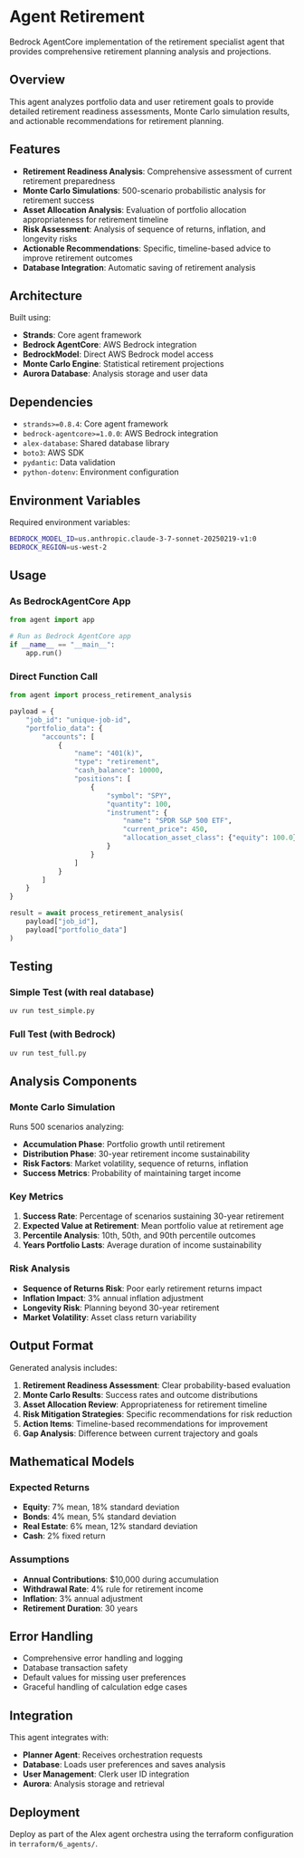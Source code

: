 # Agent Retirement

Bedrock AgentCore implementation of the retirement specialist agent that provides comprehensive retirement planning analysis and projections.

## Overview

This agent analyzes portfolio data and user retirement goals to provide detailed retirement readiness assessments, Monte Carlo simulation results, and actionable recommendations for retirement planning.

## Features

- **Retirement Readiness Analysis**: Comprehensive assessment of current retirement preparedness
- **Monte Carlo Simulations**: 500-scenario probabilistic analysis for retirement success
- **Asset Allocation Analysis**: Evaluation of portfolio allocation appropriateness for retirement timeline
- **Risk Assessment**: Analysis of sequence of returns, inflation, and longevity risks
- **Actionable Recommendations**: Specific, timeline-based advice to improve retirement outcomes
- **Database Integration**: Automatic saving of retirement analysis

## Architecture

Built using:
- **Strands**: Core agent framework
- **Bedrock AgentCore**: AWS Bedrock integration
- **BedrockModel**: Direct AWS Bedrock model access
- **Monte Carlo Engine**: Statistical retirement projections
- **Aurora Database**: Analysis storage and user data

## Dependencies

- `strands>=0.8.4`: Core agent framework
- `bedrock-agentcore>=1.0.0`: AWS Bedrock integration
- `alex-database`: Shared database library
- `boto3`: AWS SDK
- `pydantic`: Data validation
- `python-dotenv`: Environment configuration

## Environment Variables

Required environment variables:

```bash
BEDROCK_MODEL_ID=us.anthropic.claude-3-7-sonnet-20250219-v1:0
BEDROCK_REGION=us-west-2
```

## Usage

### As BedrockAgentCore App

```python
from agent import app

# Run as Bedrock AgentCore app
if __name__ == "__main__":
    app.run()
```

### Direct Function Call

```python
from agent import process_retirement_analysis

payload = {
    "job_id": "unique-job-id",
    "portfolio_data": {
        "accounts": [
            {
                "name": "401(k)",
                "type": "retirement",
                "cash_balance": 10000,
                "positions": [
                    {
                        "symbol": "SPY",
                        "quantity": 100,
                        "instrument": {
                            "name": "SPDR S&P 500 ETF",
                            "current_price": 450,
                            "allocation_asset_class": {"equity": 100.0}
                        }
                    }
                ]
            }
        ]
    }
}

result = await process_retirement_analysis(
    payload["job_id"],
    payload["portfolio_data"]
)
```

## Testing

### Simple Test (with real database)

```bash
uv run test_simple.py
```

### Full Test (with Bedrock)

```bash
uv run test_full.py
```

## Analysis Components

### Monte Carlo Simulation

Runs 500 scenarios analyzing:
- **Accumulation Phase**: Portfolio growth until retirement
- **Distribution Phase**: 30-year retirement income sustainability
- **Risk Factors**: Market volatility, sequence of returns, inflation
- **Success Metrics**: Probability of maintaining target income

### Key Metrics

1. **Success Rate**: Percentage of scenarios sustaining 30-year retirement
2. **Expected Value at Retirement**: Mean portfolio value at retirement age
3. **Percentile Analysis**: 10th, 50th, and 90th percentile outcomes
4. **Years Portfolio Lasts**: Average duration of income sustainability

### Risk Analysis

- **Sequence of Returns Risk**: Poor early retirement returns impact
- **Inflation Impact**: 3% annual inflation adjustment
- **Longevity Risk**: Planning beyond 30-year retirement
- **Market Volatility**: Asset class return variability

## Output Format

Generated analysis includes:

1. **Retirement Readiness Assessment**: Clear probability-based evaluation
2. **Monte Carlo Results**: Success rates and outcome distributions
3. **Asset Allocation Review**: Appropriateness for retirement timeline
4. **Risk Mitigation Strategies**: Specific recommendations for risk reduction
5. **Action Items**: Timeline-based recommendations for improvement
6. **Gap Analysis**: Difference between current trajectory and goals

## Mathematical Models

### Expected Returns
- **Equity**: 7% mean, 18% standard deviation
- **Bonds**: 4% mean, 5% standard deviation
- **Real Estate**: 6% mean, 12% standard deviation
- **Cash**: 2% fixed return

### Assumptions
- **Annual Contributions**: $10,000 during accumulation
- **Withdrawal Rate**: 4% rule for retirement income
- **Inflation**: 3% annual adjustment
- **Retirement Duration**: 30 years

## Error Handling

- Comprehensive error handling and logging
- Database transaction safety
- Default values for missing user preferences
- Graceful handling of calculation edge cases

## Integration

This agent integrates with:

- **Planner Agent**: Receives orchestration requests
- **Database**: Loads user preferences and saves analysis
- **User Management**: Clerk user ID integration
- **Aurora**: Analysis storage and retrieval

## Deployment

Deploy as part of the Alex agent orchestra using the terraform configuration in `terraform/6_agents/`.